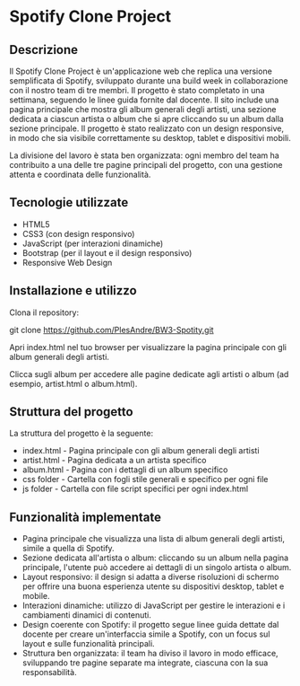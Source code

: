 # Spotify Clone Project

## Descrizione
Il Spotify Clone Project è un'applicazione web che replica una versione semplificata di Spotify, sviluppato durante una build week in collaborazione con il nostro team di tre membri. Il progetto è stato completato in una settimana, seguendo le linee guida fornite dal docente. Il sito include una pagina principale che mostra gli album generali degli artisti, una sezione dedicata a ciascun artista o album che si apre cliccando su un album dalla sezione principale. Il progetto è stato realizzato con un design responsive, in modo che sia visibile correttamente su desktop, tablet e dispositivi mobili.

La divisione del lavoro è stata ben organizzata: ogni membro del team ha contribuito a una delle tre pagine principali del progetto, con una gestione attenta e coordinata delle funzionalità.

## Tecnologie utilizzate
- HTML5
- CSS3 (con design responsivo)
- JavaScript (per interazioni dinamiche)
- Bootstrap (per il layout e il design responsivo)
- Responsive Web Design

## Installazione e utilizzo
Clona il repository:

git clone https://github.com/PlesAndre/BW3-Spotity.git

Apri index.html nel tuo browser per visualizzare la pagina principale con gli album generali degli artisti.

Clicca sugli album per accedere alle pagine dedicate agli artisti o album (ad esempio, artist.html o album.html).

## Struttura del progetto
La struttura del progetto è la seguente:

- index.html - Pagina principale con gli album generali degli artisti
- artist.html - Pagina dedicata a un artista specifico
- album.html - Pagina con i dettagli di un album specifico
- css folder - Cartella con fogli stile generali e specifico per ogni file
- js folder - Cartella con file script specifici per ogni index.html

## Funzionalità implementate
- Pagina principale che visualizza una lista di album generali degli artisti, simile a quella di Spotify.
- Sezione dedicata all'artista o album: cliccando su un album nella pagina principale, l'utente può accedere ai dettagli di un singolo artista o album.
- Layout responsivo: il design si adatta a diverse risoluzioni di schermo per offrire una buona esperienza utente su dispositivi desktop, tablet e mobile.
- Interazioni dinamiche: utilizzo di JavaScript per gestire le interazioni e i cambiamenti dinamici di contenuti.
- Design coerente con Spotify: il progetto segue linee guida dettate dal docente per creare un'interfaccia simile a Spotify, con un focus sul layout e sulle funzionalità principali.
- Struttura ben organizzata: il team ha diviso il lavoro in modo efficace, sviluppando tre pagine separate ma integrate, ciascuna con la sua responsabilità.
